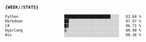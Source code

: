 ### `{WEEK//STATS}` 
<!--START_SECTION:waka-->

```txt
Python                     █████████████████████░░░░   83.68 %
Markdown                   ██░░░░░░░░░░░░░░░░░░░░░░░   07.97 %
C#                         █▓░░░░░░░░░░░░░░░░░░░░░░░   06.71 %
Hyprlang                   ▒░░░░░░░░░░░░░░░░░░░░░░░░   00.90 %
Nix                        ░░░░░░░░░░░░░░░░░░░░░░░░░   00.38 %
```

<!--END_SECTION:waka-->
